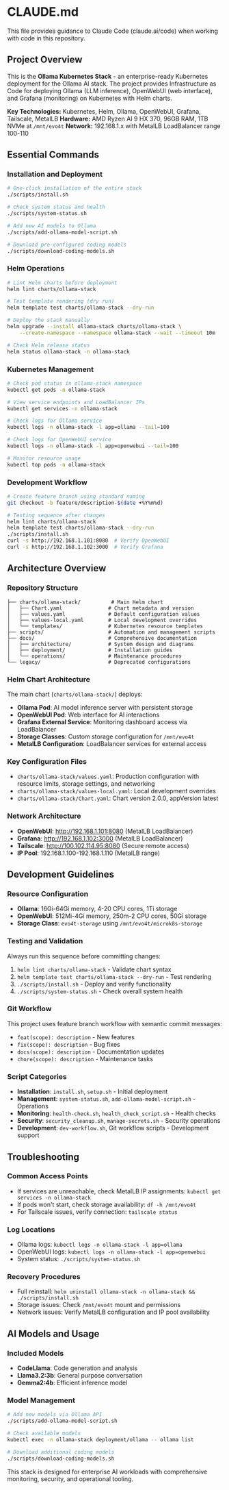 # CLAUDE.md

This file provides guidance to Claude Code (claude.ai/code) when working with code in this repository.

## Project Overview

This is the **Ollama Kubernetes Stack** - an enterprise-ready Kubernetes deployment for the Ollama AI stack. The project provides Infrastructure as Code for deploying Ollama (LLM inference), OpenWebUI (web interface), and Grafana (monitoring) on Kubernetes with Helm charts.

**Key Technologies:** Kubernetes, Helm, Ollama, OpenWebUI, Grafana, Tailscale, MetalLB
**Hardware:** AMD Ryzen AI 9 HX 370, 96GB RAM, 1TB NVMe at `/mnt/evo4t`
**Network:** 192.168.1.x with MetalLB LoadBalancer range 100-110

## Essential Commands

### Installation and Deployment
```bash
# One-click installation of the entire stack
./scripts/install.sh

# Check system status and health
./scripts/system-status.sh

# Add new AI models to Ollama
./scripts/add-ollama-model-script.sh

# Download pre-configured coding models
./scripts/download-coding-models.sh
```

### Helm Operations
```bash
# Lint Helm charts before deployment
helm lint charts/ollama-stack

# Test template rendering (dry run)
helm template test charts/ollama-stack --dry-run

# Deploy the stack manually
helm upgrade --install ollama-stack charts/ollama-stack \
    --create-namespace --namespace ollama-stack --wait --timeout 10m

# Check Helm release status
helm status ollama-stack -n ollama-stack
```

### Kubernetes Management
```bash
# Check pod status in ollama-stack namespace
kubectl get pods -n ollama-stack

# View service endpoints and LoadBalancer IPs
kubectl get services -n ollama-stack

# Check logs for Ollama service
kubectl logs -n ollama-stack -l app=ollama --tail=100

# Check logs for OpenWebUI service
kubectl logs -n ollama-stack -l app=openwebui --tail=100

# Monitor resource usage
kubectl top pods -n ollama-stack
```

### Development Workflow
```bash
# Create feature branch using standard naming
git checkout -b feature/description-$(date +%Y%m%d)

# Testing sequence after changes
helm lint charts/ollama-stack
helm template test charts/ollama-stack --dry-run
./scripts/install.sh
curl -s http://192.168.1.101:8080  # Verify OpenWebUI
curl -s http://192.168.1.102:3000  # Verify Grafana
```

## Architecture Overview

### Repository Structure
```
├── charts/ollama-stack/          # Main Helm chart
│   ├── Chart.yaml               # Chart metadata and version
│   ├── values.yaml              # Default configuration values
│   ├── values-local.yaml        # Local development overrides
│   └── templates/               # Kubernetes resource templates
├── scripts/                     # Automation and management scripts
├── docs/                        # Comprehensive documentation
│   ├── architecture/            # System design and diagrams
│   ├── deployment/              # Installation guides
│   └── operations/              # Maintenance procedures
└── legacy/                      # Deprecated configurations
```

### Helm Chart Architecture
The main chart (`charts/ollama-stack/`) deploys:
- **Ollama Pod**: AI model inference server with persistent storage
- **OpenWebUI Pod**: Web interface for AI interactions
- **Grafana External Service**: Monitoring dashboard access via LoadBalancer
- **Storage Classes**: Custom storage configuration for `/mnt/evo4t`
- **MetalLB Configuration**: LoadBalancer services for external access

### Key Configuration Files
- `charts/ollama-stack/values.yaml`: Production configuration with resource limits, storage settings, and networking
- `charts/ollama-stack/values-local.yaml`: Local development overrides
- `charts/ollama-stack/Chart.yaml`: Chart version 2.0.0, appVersion latest

### Network Architecture
- **OpenWebUI**: http://192.168.1.101:8080 (MetalLB LoadBalancer)
- **Grafana**: http://192.168.1.102:3000 (MetalLB LoadBalancer)
- **Tailscale**: http://100.102.114.95:8080 (Secure remote access)
- **IP Pool**: 192.168.1.100-192.168.1.110 (MetalLB range)

## Development Guidelines

### Resource Configuration
- **Ollama**: 16Gi-64Gi memory, 4-20 CPU cores, 1Ti storage
- **OpenWebUI**: 512Mi-4Gi memory, 250m-2 CPU cores, 50Gi storage
- **Storage Class**: `evo4t-storage` using `/mnt/evo4t/microk8s-storage`

### Testing and Validation
Always run this sequence before committing changes:
1. `helm lint charts/ollama-stack` - Validate chart syntax
2. `helm template test charts/ollama-stack --dry-run` - Test rendering
3. `./scripts/install.sh` - Deploy and verify functionality
4. `./scripts/system-status.sh` - Check overall system health

### Git Workflow
This project uses feature branch workflow with semantic commit messages:
- `feat(scope): description` - New features
- `fix(scope): description` - Bug fixes  
- `docs(scope): description` - Documentation updates
- `chore(scope): description` - Maintenance tasks

### Script Categories
- **Installation**: `install.sh`, `setup.sh` - Initial deployment
- **Management**: `system-status.sh`, `add-ollama-model-script.sh` - Operations
- **Monitoring**: `health-check.sh`, `health_check_script.sh` - Health checks
- **Security**: `security_cleanup.sh`, `manage-secrets.sh` - Security operations
- **Development**: `dev-workflow.sh`, Git workflow scripts - Development support

## Troubleshooting

### Common Access Points
- If services are unreachable, check MetalLB IP assignments: `kubectl get services -n ollama-stack`
- If pods won't start, check storage availability: `df -h /mnt/evo4t`
- For Tailscale issues, verify connection: `tailscale status`

### Log Locations
- Ollama logs: `kubectl logs -n ollama-stack -l app=ollama`
- OpenWebUI logs: `kubectl logs -n ollama-stack -l app=openwebui`
- System status: `./scripts/system-status.sh`

### Recovery Procedures
- Full reinstall: `helm uninstall ollama-stack -n ollama-stack && ./scripts/install.sh`
- Storage issues: Check `/mnt/evo4t` mount and permissions
- Network issues: Verify MetalLB configuration and IP pool availability

## AI Models and Usage

### Included Models
- **CodeLlama**: Code generation and analysis
- **Llama3.2:3b**: General purpose conversation
- **Gemma2:4b**: Efficient inference model

### Model Management
```bash
# Add new models via Ollama API
./scripts/add-ollama-model-script.sh

# Check available models
kubectl exec -n ollama-stack deployment/ollama -- ollama list

# Download additional coding models
./scripts/download-coding-models.sh
```

This stack is designed for enterprise AI workloads with comprehensive monitoring, security, and operational tooling.